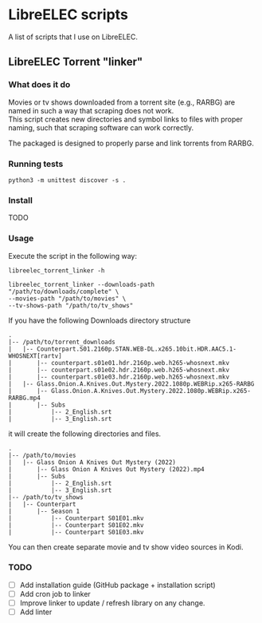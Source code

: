 # LibreELEC scripts

A list of scripts that I use on LibreELEC.

## LibreELEC Torrent "linker"

### What does it do

Movies or tv shows downloaded from a torrent site (e.g., RARBG) are named in such a way that scraping does not work.  
This script creates new directories and symbol links to files with proper naming, such that scraping software can work correctly.

The packaged is designed to properly parse and link torrents from RARBG.

### Running tests

```shell
python3 -m unittest discover -s .
```


### Install

TODO

### Usage

Execute the script in the following way:
```shell
libreelec_torrent_linker -h

libreelec_torrent_linker --downloads-path "/path/to/downloads/complete" \
--movies-path "/path/to/movies" \
--tv-shows-path "/path/to/tv_shows"  
```

If you have the following Downloads directory structure

```shell
.
|-- /path/to/torrent_downloads
|   |-- Counterpart.S01.2160p.STAN.WEB-DL.x265.10bit.HDR.AAC5.1-WHOSNEXT[rartv]
|       |-- counterpart.s01e01.hdr.2160p.web.h265-whosnext.mkv
|       |-- counterpart.s01e02.hdr.2160p.web.h265-whosnext.mkv
|       |-- counterpart.s01e03.hdr.2160p.web.h265-whosnext.mkv
|   |-- Glass.Onion.A.Knives.Out.Mystery.2022.1080p.WEBRip.x265-RARBG
|       |-- Glass.Onion.A.Knives.Out.Mystery.2022.1080p.WEBRip.x265-RARBG.mp4
|       |-- Subs
|           |-- 2_English.srt
|           |-- 3_English.srt
```

it will create the following directories and files.
```shell
.
|-- /path/to/movies
|   |-- Glass Onion A Knives Out Mystery (2022)
|       |-- Glass Onion A Knives Out Mystery (2022).mp4
|       |-- Subs
|           |-- 2_English.srt
|           |-- 3_English.srt
|-- /path/to/tv_shows
|   |-- Counterpart
|       |-- Season 1
|           |-- Counterpart S01E01.mkv
|           |-- Counterpart S01E02.mkv
|           |-- Counterpart S01E03.mkv
```

You can then create separate movie and tv show video sources in Kodi.

### TODO

- [ ] Add installation guide (GitHub package + installation script)
- [ ] Add cron job to linker
- [ ] Improve linker to update / refresh library on any change.
- [ ] Add linter

